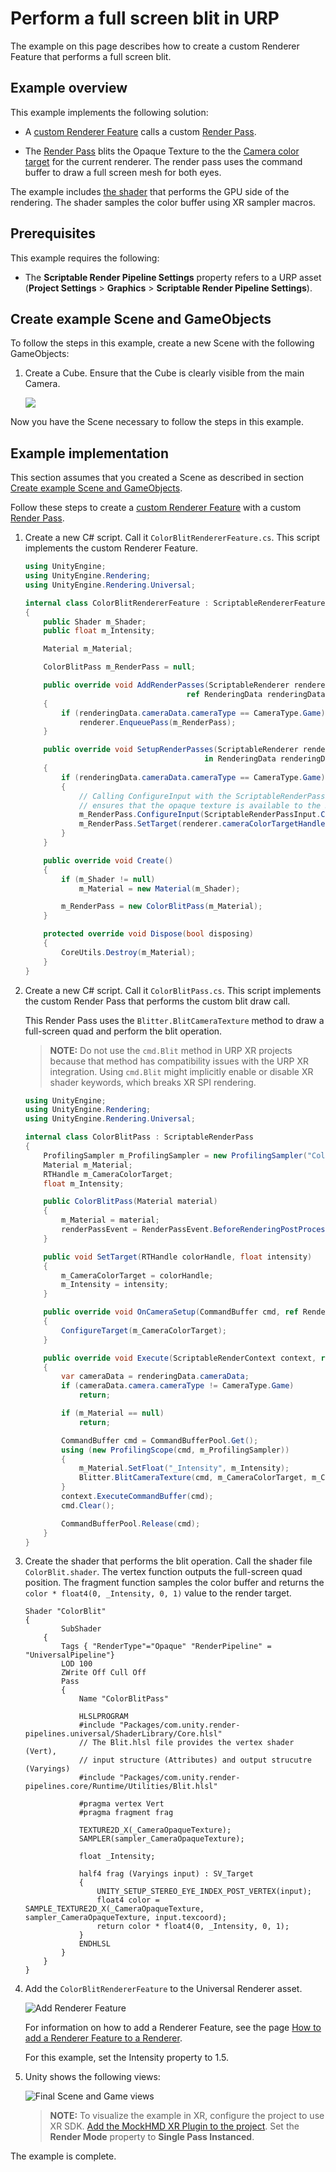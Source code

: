 # Perform a full screen blit in URP

The example on this page describes how to create a custom Renderer Feature that performs a full screen blit.

## Example overview

This example implements the following solution:

* A [custom Renderer Feature](https://docs.unity3d.com/Packages/com.unity.render-pipelines.universal@12.0/api/UnityEngine.Rendering.Universal.ScriptableRendererFeature.html) calls a custom [Render Pass](https://docs.unity3d.com/Packages/com.unity.render-pipelines.universal@12.0/api/UnityEngine.Rendering.Universal.ScriptableRenderPass.html).

* The [Render Pass](https://docs.unity3d.com/Packages/com.unity.render-pipelines.universal@12.0/api/UnityEngine.Rendering.Universal.ScriptableRenderPass.html) blits the Opaque Texture to the the [Camera color target](https://docs.unity3d.com/Packages/com.unity.render-pipelines.universal@7.0/api/UnityEngine.Rendering.Universal.ScriptableRenderer.html#UnityEngine_Rendering_Universal_ScriptableRenderer_cameraColorTarget) for the current renderer. The render pass uses the command buffer to draw a full screen mesh for both eyes.

The example includes [the shader](#shader) that performs the GPU side of the rendering. The shader samples the color buffer using XR sampler macros.

## Prerequisites

This example requires the following:

* The **Scriptable Render Pipeline Settings** property refers to a URP asset (**Project Settings** > **Graphics** > **Scriptable Render Pipeline Settings**).

## <a name="example-objects"></a>Create example Scene and GameObjects

To follow the steps in this example, create a new Scene with the following GameObjects:

1. Create a Cube. Ensure that the Cube is clearly visible from the main Camera.

    ![](../Images/how-to/blit/example-scene.png)

Now you have the Scene necessary to follow the steps in this example.

## Example implementation

This section assumes that you created a Scene as described in section [Create example Scene and GameObjects](#example-objects).

Follow these steps to create a [custom Renderer Feature](https://docs.unity3d.com/Packages/com.unity.render-pipelines.universal@12.0/api/UnityEngine.Rendering.Universal.ScriptableRendererFeature.html) with a custom [Render Pass](https://docs.unity3d.com/Packages/com.unity.render-pipelines.universal@12.0/api/UnityEngine.Rendering.Universal.ScriptableRenderPass.html).

1. Create a new C# script. Call it `ColorBlitRendererFeature.cs`. This script implements the custom Renderer Feature.

    ```C#
    using UnityEngine;
    using UnityEngine.Rendering;
    using UnityEngine.Rendering.Universal;

    internal class ColorBlitRendererFeature : ScriptableRendererFeature
    {
        public Shader m_Shader;
        public float m_Intensity;

        Material m_Material;

        ColorBlitPass m_RenderPass = null;

        public override void AddRenderPasses(ScriptableRenderer renderer,
                                        ref RenderingData renderingData)
        {
            if (renderingData.cameraData.cameraType == CameraType.Game)
                renderer.EnqueuePass(m_RenderPass);
        }

        public override void SetupRenderPasses(ScriptableRenderer renderer,
                                            in RenderingData renderingData)
        {
            if (renderingData.cameraData.cameraType == CameraType.Game)
            {
                // Calling ConfigureInput with the ScriptableRenderPassInput.Color argument
                // ensures that the opaque texture is available to the Render Pass.
                m_RenderPass.ConfigureInput(ScriptableRenderPassInput.Color);
                m_RenderPass.SetTarget(renderer.cameraColorTargetHandle, m_Intensity);
            }
        }

        public override void Create()
        {
            if (m_Shader != null)
                m_Material = new Material(m_Shader);

            m_RenderPass = new ColorBlitPass(m_Material);
        }

        protected override void Dispose(bool disposing)
        {
            CoreUtils.Destroy(m_Material);
        }
    }
    ```

2. Create a new C# script. Call it `ColorBlitPass.cs`. This script implements the custom Render Pass that performs the custom blit draw call.

    This Render Pass uses the `Blitter.BlitCameraTexture` method to draw a full-screen quad and perform the blit operation.

    > **NOTE:** Do not use the `cmd.Blit` method in URP XR projects because that method has compatibility issues with the URP XR integration. Using `cmd.Blit` might implicitly enable or disable XR shader keywords, which breaks XR SPI rendering.

    ```C#
    using UnityEngine;
    using UnityEngine.Rendering;
    using UnityEngine.Rendering.Universal;

    internal class ColorBlitPass : ScriptableRenderPass
    {
        ProfilingSampler m_ProfilingSampler = new ProfilingSampler("ColorBlit");
        Material m_Material;
        RTHandle m_CameraColorTarget;
        float m_Intensity;

        public ColorBlitPass(Material material)
        {
            m_Material = material;
            renderPassEvent = RenderPassEvent.BeforeRenderingPostProcessing;
        }

        public void SetTarget(RTHandle colorHandle, float intensity)
        {
            m_CameraColorTarget = colorHandle;
            m_Intensity = intensity;
        }

        public override void OnCameraSetup(CommandBuffer cmd, ref RenderingData renderingData)
        {
            ConfigureTarget(m_CameraColorTarget);
        }

        public override void Execute(ScriptableRenderContext context, ref RenderingData renderingData)
        {
            var cameraData = renderingData.cameraData;
            if (cameraData.camera.cameraType != CameraType.Game)
                return;

            if (m_Material == null)
                return;

            CommandBuffer cmd = CommandBufferPool.Get();
            using (new ProfilingScope(cmd, m_ProfilingSampler))
            {
                m_Material.SetFloat("_Intensity", m_Intensity);
                Blitter.BlitCameraTexture(cmd, m_CameraColorTarget, m_CameraColorTarget, m_Material, 0);
            }
            context.ExecuteCommandBuffer(cmd);
            cmd.Clear();

            CommandBufferPool.Release(cmd);
        }
    }
    ```

3. <a name="shader"></a>Create the shader that performs the blit operation. Call the shader file `ColorBlit.shader`. The vertex function outputs the full-screen quad position. The fragment function samples the color buffer and returns the `color * float4(0, _Intensity, 0, 1)` value to the render target.

    ```hlsl
    Shader "ColorBlit"
    {
            SubShader
        {
            Tags { "RenderType"="Opaque" "RenderPipeline" = "UniversalPipeline"}
            LOD 100
            ZWrite Off Cull Off
            Pass
            {
                Name "ColorBlitPass"

                HLSLPROGRAM
                #include "Packages/com.unity.render-pipelines.universal/ShaderLibrary/Core.hlsl"
                // The Blit.hlsl file provides the vertex shader (Vert),
                // input structure (Attributes) and output strucutre (Varyings)
                #include "Packages/com.unity.render-pipelines.core/Runtime/Utilities/Blit.hlsl"

                #pragma vertex Vert
                #pragma fragment frag

                TEXTURE2D_X(_CameraOpaqueTexture);
                SAMPLER(sampler_CameraOpaqueTexture);

                float _Intensity;

                half4 frag (Varyings input) : SV_Target
                {
                    UNITY_SETUP_STEREO_EYE_INDEX_POST_VERTEX(input);
                    float4 color = SAMPLE_TEXTURE2D_X(_CameraOpaqueTexture, sampler_CameraOpaqueTexture, input.texcoord);
                    return color * float4(0, _Intensity, 0, 1);
                }
                ENDHLSL
            }
        }
    }
    ```

4. Add the `ColorBlitRendererFeature` to the Universal Renderer asset.

    ![Add Renderer Feature](../Images/how-to/blit/add-renderer-feature.png)

    For information on how to add a Renderer Feature, see the page [How to add a Renderer Feature to a Renderer](../urp-renderer-feature-how-to-add.md).

    For this example, set the Intensity property to 1.5.

5. Unity shows the following views:

    ![Final Scene and Game views](../Images/how-to/blit/final-scene-and-game-view.png)

    > **NOTE:** To visualize the example in XR, configure the project to use XR SDK. [Add the MockHMD XR Plugin to the project](https://docs.unity3d.com/Packages/com.unity.xr.mock-hmd@latest/index.html). Set the **Render Mode** property to **Single Pass Instanced**.

The example is complete.
